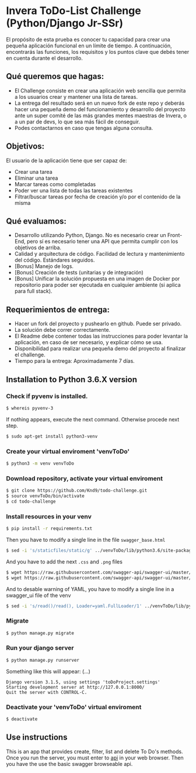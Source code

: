 # Invera ToDo-List Challenge (Python/Django Jr-SSr)

El propósito de esta prueba es conocer tu capacidad para crear una pequeña aplicación funcional en un límite de tiempo. A continuación, encontrarás las funciones, los requisitos y los puntos clave que debés tener en cuenta durante el desarrollo.

## Qué queremos que hagas:

- El Challenge consiste en crear una aplicación web sencilla que permita a los usuarios crear y mantener una lista de tareas.
- La entrega del resultado será en un nuevo fork de este repo y deberás hacer una pequeña demo del funcionamiento y desarrollo del proyecto ante un super comité de las más grandes mentes maestras de Invera, o a un par de devs, lo que sea más fácil de conseguir.
- Podes contactarnos en caso que tengas alguna consulta.

## Objetivos:

El usuario de la aplicación tiene que ser capaz de:

- Crear una tarea
- Eliminar una tarea
- Marcar tareas como completadas
- Poder ver una lista de todas las tareas existentes
- Filtrar/buscar tareas por fecha de creación y/o por el contenido de la misma

## Qué evaluamos:

- Desarrollo utilizando Python, Django. No es necesario crear un Front-End, pero sí es necesario tener una API que permita cumplir con los objetivos de arriba.
- Calidad y arquitectura de código. Facilidad de lectura y mantenimiento del código. Estándares seguidos.
- [Bonus] Manejo de logs.
- [Bonus] Creación de tests (unitarias y de integración)
- [Bonus] Unificar la solución propuesta en una imagen de Docker por repositorio para poder ser ejecutada en cualquier ambiente (si aplica para full stack).

## Requerimientos de entrega:

- Hacer un fork del proyecto y pushearlo en github. Puede ser privado.
- La solución debe correr correctamente.
- El Readme debe contener todas las instrucciones para poder levantar la aplicación, en caso de ser necesario, y explicar cómo se usa.
- Disponibilidad para realizar una pequeña demo del proyecto al finalizar el challenge.
- Tiempo para la entrega: Aproximadamente 7 días.

## Installation to Python 3.6.X version

### Check if pyvenv is installed.

```bash
$ whereis pyvenv-3
```

If nothing appears, execute the next command. Otherwise procede next step.

```bash
$ sudo apt-get install python3-venv
```

### Create your virtual enviroment 'venvToDo' 

```bash
$ python3 -m venv venvToDo
```

### Download repository, activate your virtual enviroment

```bash
$ git clone https://github.com/Knd9/todo-challenge.git
$ source venvToDo/bin/activate
$ cd todo-challenge
```

### Install resources in your venv

```bash
$ pip install -r requirements.txt
```

Then you have to modify a single line in the file `swagger_base.html`

```bash
$ sed -i 's/staticfiles/static/g' ../venvToDo/lib/python3.6/site-packages/swagger_ui/templates/swagger_base.html
```

And you have to add the next `.css` and `.png` files

```bash
$ wget https://raw.githubusercontent.com/swagger-api/swagger-ui/master/dist/swagger-ui.css -P ../venvToDo/lib/python3.6/site-packages/swagger_ui/static/swagger-ui/dist/
$ wget https://raw.githubusercontent.com/swagger-api/swagger-ui/master/dist/favicon-16x16.png -P ../venvToDo/lib/python3.6/site-packages/swagger_ui/static/swagger-ui/dist/
```

And to desable warning of YAML, you have to modify a single line in a swagger_ui file of the venv

```bash
$ sed -i 's/read()/read(), Loader=yaml.FullLoader/1' ../venvToDo/lib/python3.6/site-packages/swagger_ui/views.py
```

### Migrate

```bash
$ python manage.py migrate
```

### Run your django server 

```bash
$ python manage.py runserver
```
Something like this will appear:
(...)
```
Django version 3.1.5, using settings 'toDoProject.settings'
Starting development server at http://127.0.0.1:8000/
Quit the server with CONTROL-C.
```

### Deactivate your 'venvToDo' virtual enviroment

```bash
$ deactivate
```

## Use instructions

This is an app that provides create, filter, list and delete To Do's methods. 
Once you run the server, you must enter to [api](http://localhost:8000/api-doc/) in your web browser. Then you have the use the basic swagger browseable api.
